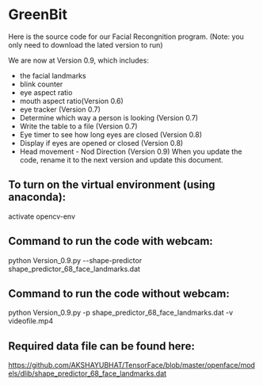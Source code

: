 # GreenBit

Here is the source code for our Facial Recongnition program. (Note: you only need to download the lated version to run)

We are now at Version 0.9, which includes:
  - the facial landmarks
  - blink counter
  - eye aspect ratio
  - mouth aspect ratio(Version 0.6)
  - eye tracker (Version 0.7)
  - Determine which way a person is looking (Version 0.7)
  - Write the table to a file (Version 0.7)
  - Eye timer to see how long eyes are closed (Version 0.8)
  - Display if eyes are opened or closed (Version 0.8)
  - Head movement - Nod Direction (Version 0.9)
When you update the code, rename it to the next version and update this document.

## To turn on the virtual environment (using anaconda):
activate opencv-env
## Command to run the code with webcam:  
python Version_0.9.py --shape-predictor shape_predictor_68_face_landmarks.dat
## Command to run the code without webcam:  
python Version_0.9.py -p shape_predictor_68_face_landmarks.dat -v videofile.mp4
## Required data file can be found here:
https://github.com/AKSHAYUBHAT/TensorFace/blob/master/openface/models/dlib/shape_predictor_68_face_landmarks.dat
